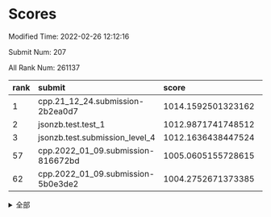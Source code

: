 # Scores

Modified Time: 2022-02-26 12:12:16

Submit Num: 207

All Rank Num: 261137

| rank |               submit               |       score        |       sigma        | pk_num |
| :--- | :--------------------------------- | :----------------- | :----------------- | :----- |
| 1    | cpp.21_12_24.submission-2b2ea0d7   | 1014.1592501323162 | 0.7966638919830958 | 5048   |
| 2    | jsonzb.test.test_1                 | 1012.9871741748512 | 0.8324983346087317 | 5041   |
| 3    | jsonzb.test.submission_level_4     | 1012.1636438447524 | 0.7971561135618909 | 5051   |
| 57   | cpp.2022_01_09.submission-816672bd | 1005.0605155728615 | 0.72291556428252   | 5038   |
| 62   | cpp.2022_01_09.submission-5b0e3de2 | 1004.2752671373385 | 0.7118015750747492 | 5047   |


<details>
<summary>全部</summary>

| rank |                 submit                 |       score        |       sigma        | pk_num |
| :--- | :------------------------------------- | :----------------- | :----------------- | :----- |
| 1    | cpp.21_12_24.submission-2b2ea0d7       | 1014.1592501323162 | 0.7966638919830958 | 5048   |
| 2    | jsonzb.test.test_1                     | 1012.9871741748512 | 0.8324983346087317 | 5041   |
| 3    | jsonzb.test.submission_level_4         | 1012.1636438447524 | 0.7971561135618909 | 5051   |
| 4    | gobigger.level_3.submission_level_3_27 | 1012.1130779200491 | 0.7773515871735628 | 5045   |
| 5    | gobigger.level_3.submission_level_3_21 | 1011.7653958773169 | 0.7662645649044049 | 5044   |
| 6    | gobigger.level_3.submission_level_3_48 | 1011.6730931481829 | 0.7821031034000769 | 5047   |
| 7    | gobigger.level_3.submission_level_3_4  | 1011.6600577685172 | 0.7704727809229823 | 5043   |
| 8    | gobigger.level_3.submission_level_3_18 | 1011.2619239600208 | 0.7693525155982558 | 5052   |
| 9    | gobigger.level_3.submission_level_3_35 | 1011.2246078455424 | 0.7701535104718633 | 5047   |
| 10   | gobigger.level_3.submission_level_3_8  | 1011.1909322219443 | 0.7485506858419343 | 5051   |
| 11   | gobigger.level_3.submission_level_3_47 | 1011.1072565243046 | 0.7687152517752431 | 5049   |
| 12   | gobigger.level_3.submission_level_3_14 | 1011.1022348282985 | 0.7695944915217162 | 5046   |
| 13   | gobigger.level_3.submission_level_3_31 | 1010.7983740445985 | 0.7798995982587054 | 5047   |
| 14   | gobigger.level_3.submission_level_3_12 | 1010.7708075853976 | 0.7828479554229619 | 5045   |
| 15   | gobigger.level_3.submission_level_3_38 | 1010.7116721134437 | 0.7453929109742025 | 5048   |
| 16   | gobigger.level_3.submission_level_3_40 | 1010.6921830779712 | 0.762528486688042  | 5042   |
| 17   | gobigger.level_3.submission_level_3_5  | 1010.5197828090942 | 0.7456212279638331 | 5044   |
| 18   | gobigger.level_3.submission_level_3_20 | 1010.4627499299451 | 0.7839346617896032 | 5048   |
| 19   | gobigger.level_3.submission_level_3_17 | 1010.4167105327099 | 0.7787066391781184 | 5048   |
| 20   | gobigger.level_3.submission_level_3_13 | 1010.4008341774652 | 0.7558871508868795 | 5045   |
| 21   | gobigger.level_3.submission_level_3_41 | 1010.3630896420299 | 0.7782385510483708 | 5053   |
| 22   | gobigger.level_3.submission_level_3_25 | 1010.3096792511367 | 0.757817132195929  | 5043   |
| 23   | gobigger.level_3.submission_level_3_3  | 1010.2949508361369 | 0.7595558575039584 | 5042   |
| 24   | gobigger.level_3.submission_level_3_49 | 1010.2786918225482 | 0.7465583289819507 | 5043   |
| 25   | gobigger.level_3.submission_level_3_43 | 1010.245604375489  | 0.7700183944597709 | 5038   |
| 26   | gobigger.level_3.submission_level_3_23 | 1010.2036850886911 | 0.7582285413671425 | 5045   |
| 27   | gobigger.level_3.submission_level_3_2  | 1010.1899444162375 | 0.7663374214798768 | 5049   |
| 28   | gobigger.level_3.submission_level_3_46 | 1010.169471394556  | 0.7550600684209232 | 5047   |
| 29   | gobigger.level_3.submission_level_3_16 | 1010.10888512244   | 0.7325173003026448 | 5048   |
| 30   | gobigger.level_3.submission_level_3_29 | 1009.9512963621981 | 0.7703218765801142 | 5045   |
| 31   | gobigger.level_3.submission_level_3_19 | 1009.9483134989546 | 0.7488379511723707 | 5046   |
| 32   | gobigger.level_3.submission_level_3_0  | 1009.8939516255658 | 0.770235670237674  | 5047   |
| 33   | gobigger.level_3.submission_level_3_36 | 1009.7746816519161 | 0.7584771885238364 | 5046   |
| 34   | gobigger.level_3.submission_level_3_34 | 1009.594424330899  | 0.7471847277106822 | 5041   |
| 35   | gobigger.level_3.submission_level_3_15 | 1009.4760820826347 | 0.751598312337838  | 5046   |
| 36   | gobigger.level_3.submission_level_3_24 | 1009.4480525709548 | 0.7514793928849184 | 5052   |
| 37   | gobigger.level_3.submission_level_3_28 | 1009.3837155792899 | 0.7449147072358605 | 5049   |
| 38   | gobigger.level_3.submission_level_3_37 | 1009.3799124343107 | 0.7425563394539288 | 5046   |
| 39   | gobigger.level_3.submission_level_3_39 | 1009.3308674441439 | 0.7450523855588125 | 5041   |
| 40   | gobigger.level_3.submission_level_3_26 | 1009.3220129923063 | 0.7416939682205053 | 5045   |
| 41   | gobigger.level_3.submission_level_3_44 | 1009.3146275128635 | 0.7406173936301733 | 5047   |
| 42   | gobigger.level_3.submission_level_3_32 | 1009.3038112218982 | 0.7326792719337274 | 5048   |
| 43   | gobigger.level_3.submission_level_3_22 | 1009.1478229655933 | 0.7443389696931509 | 5042   |
| 44   | gobigger.level_3.submission_level_3_33 | 1009.0730986028442 | 0.7406046606484298 | 5045   |
| 45   | gobigger.level_3.submission_level_3_1  | 1008.9797634411632 | 0.7376283236744903 | 5051   |
| 46   | gobigger.level_3.submission_level_3_11 | 1008.9777913390217 | 0.7516465520590727 | 5051   |
| 47   | gobigger.level_3.submission_level_3_9  | 1008.8902112268228 | 0.7571959927556838 | 5044   |
| 48   | gobigger.level_3.submission_level_3_30 | 1008.7651381080772 | 0.7441994873906334 | 5050   |
| 49   | gobigger.level_3.submission_level_3_7  | 1008.7628245899393 | 0.7554908220271161 | 5045   |
| 50   | gobigger.level_3.submission_level_3_42 | 1008.7090501619613 | 0.7535421868369714 | 5049   |
| 51   | gobigger.level_3.submission_level_3_45 | 1008.5235588173496 | 0.7577108429981186 | 5050   |
| 52   | gobigger.level_3.submission_level_3_6  | 1008.4707057490726 | 0.7430532146737513 | 5046   |
| 53   | gobigger.level_3.submission_level_3_10 | 1008.2524362351495 | 0.7449098743983271 | 5042   |
| 54   | gobigger.level_1.submission_level_1_46 | 1005.7006328989881 | 0.7146899901101225 | 5045   |
| 55   | gobigger.level_1.submission_level_1_5  | 1005.3474366139515 | 0.7430390439753379 | 5044   |
| 56   | gobigger.level_1.submission_level_1_7  | 1005.2863083083024 | 0.7310412396427836 | 5044   |
| 57   | cpp.2022_01_09.submission-816672bd     | 1005.0605155728615 | 0.72291556428252   | 5038   |
| 58   | gobigger.level_1.submission_level_1_32 | 1004.9459918023013 | 0.7213597693305223 | 5042   |
| 59   | gobigger.level_1.submission_level_1_35 | 1004.8492992032342 | 0.7179889113841467 | 5045   |
| 60   | gobigger.level_1.submission_level_1_29 | 1004.35423676054   | 0.7161281613543906 | 5048   |
| 61   | gobigger.level_1.submission_level_1_14 | 1004.2843155233464 | 0.7194455956744845 | 5047   |
| 62   | cpp.2022_01_09.submission-5b0e3de2     | 1004.2752671373385 | 0.7118015750747492 | 5047   |
| 63   | gobigger.level_1.submission_level_1_1  | 1004.1491486122771 | 0.7087502834356896 | 5040   |
| 64   | gobigger.level_1.submission_level_1_16 | 1004.1069812805564 | 0.7218172284745523 | 5043   |
| 65   | gobigger.level_1.submission_level_1_38 | 1004.0600876601336 | 0.7214234670729314 | 5045   |
| 66   | gobigger.level_1.submission_level_1_4  | 1004.0486191204425 | 0.7236760169924191 | 5046   |
| 67   | gobigger.level_1.submission_level_1_17 | 1003.9779972776596 | 0.73021148068761   | 5051   |
| 68   | gobigger.level_1.submission_level_1_27 | 1003.9695877344963 | 0.7109398151416761 | 5041   |
| 69   | gobigger.level_1.submission_level_1_45 | 1003.9667948697311 | 0.7138194492307294 | 5047   |
| 70   | gobigger.level_1.submission_level_1_26 | 1003.9129441468681 | 0.7162828079793726 | 5042   |
| 71   | gobigger.level_1.submission_level_1_37 | 1003.856393268905  | 0.7068814463686552 | 5038   |
| 72   | gobigger.level_1.submission_level_1_22 | 1003.8436383417321 | 0.7376555322242154 | 5041   |
| 73   | gobigger.level_1.submission_level_1_43 | 1003.5546143143597 | 0.7126537647444734 | 5041   |
| 74   | gobigger.level_1.submission_level_1_6  | 1003.5084732004615 | 0.7156622046959794 | 5047   |
| 75   | gobigger.level_1.submission_level_1_10 | 1003.4123301400508 | 0.7163905711570837 | 5048   |
| 76   | gobigger.level_1.submission_level_1_47 | 1003.3029777692694 | 0.7245284640509128 | 5049   |
| 77   | gobigger.level_1.submission_level_1_2  | 1003.2909668844064 | 0.7152721590785934 | 5046   |
| 78   | gobigger.level_1.submission_level_1_33 | 1003.2719729808662 | 0.7225868563630518 | 5044   |
| 79   | gobigger.level_1.submission_level_1_41 | 1003.1369832292872 | 0.7068541574140816 | 5049   |
| 80   | gobigger.level_1.submission_level_1_30 | 1003.0957184687035 | 0.7112934329027737 | 5045   |
| 81   | gobigger.level_1.submission_level_1_21 | 1003.09530263782   | 0.7173031228226415 | 5048   |
| 82   | gobigger.level_1.submission_level_1_0  | 1002.9978119721612 | 0.7260836919403798 | 5048   |
| 83   | gobigger.level_1.submission_level_1_15 | 1002.9418419292588 | 0.7098342010864457 | 5049   |
| 84   | gobigger.level_1.submission_level_1_3  | 1002.9409173859935 | 0.7267234394598934 | 5043   |
| 85   | gobigger.level_1.submission_level_1_18 | 1002.9352818913264 | 0.7154712305002688 | 5043   |
| 86   | gobigger.level_1.submission_level_1_34 | 1002.9157734341884 | 0.7126477750472877 | 5048   |
| 87   | gobigger.level_1.submission_level_1_31 | 1002.8301624456836 | 0.7223025193942865 | 5046   |
| 88   | gobigger.level_1.submission_level_1_19 | 1002.7935522425885 | 0.7253105218596766 | 5049   |
| 89   | gobigger.level_1.submission_level_1_49 | 1002.72205054923   | 0.7158515657838967 | 5044   |
| 90   | gobigger.level_1.submission_level_1_23 | 1002.6818004743851 | 0.7190405743208784 | 5039   |
| 91   | gobigger.level_1.submission_level_1_44 | 1002.6812641898395 | 0.7117890220799244 | 5042   |
| 92   | gobigger.level_1.submission_level_1_24 | 1002.646758325421  | 0.7118060668111178 | 5045   |
| 93   | gobigger.level_1.submission_level_1_25 | 1002.6435377926246 | 0.717769251987217  | 5046   |
| 94   | gobigger.level_1.submission_level_1_20 | 1002.4423706597424 | 0.7127058074185143 | 5048   |
| 95   | gobigger.level_1.submission_level_1_8  | 1002.4258776669614 | 0.7161850278183837 | 5045   |
| 96   | gobigger.level_1.submission_level_1_13 | 1002.3935263083984 | 0.7100181763279824 | 5044   |
| 97   | gobigger.level_1.submission_level_1_9  | 1002.2907991365696 | 0.7201384666311739 | 5041   |
| 98   | gobigger.level_1.submission_level_1_40 | 1002.2883455206504 | 0.6978268661701361 | 5052   |
| 99   | gobigger.level_1.submission_level_1_11 | 1002.1893440996065 | 0.7122007142596468 | 5049   |
| 100  | gobigger.level_1.submission_level_1_36 | 1002.1106144134748 | 0.7255838598461332 | 5045   |
| 101  | gobigger.level_1.submission_level_1_28 | 1002.0604185030592 | 0.7178832774454901 | 5046   |
| 102  | gobigger.level_1.submission_level_1_12 | 1001.9426786596108 | 0.7074318540881818 | 5046   |
| 103  | gobigger.level_1.submission_level_1_48 | 1001.8190690551296 | 0.7187055529053453 | 5049   |
| 104  | gobigger.level_1.submission_level_1_42 | 1001.8062529079248 | 0.719257284698955  | 5042   |
| 105  | gobigger.level_1.submission_level_1_39 | 1001.3217900056369 | 0.714204371391729  | 5049   |
| 106  | gobigger.random.submission_random_41   | 997.5661815054045  | 0.7012850340722683 | 5048   |
| 107  | gobigger.random.submission_random_18   | 997.4072594166138  | 0.7140380004795233 | 5053   |
| 108  | gobigger.random.submission_random_9    | 997.3485823394435  | 0.7086009904979549 | 5050   |
| 109  | gobigger.random.submission_random_28   | 997.2285505157006  | 0.7091590972579009 | 5049   |
| 110  | gobigger.random.submission_random_26   | 996.9844988409953  | 0.7092031343042627 | 5044   |
| 111  | gobigger.random.submission_random_45   | 996.9362281162184  | 0.7029436215615142 | 5046   |
| 112  | gobigger.random.submission_random_10   | 996.7946266515426  | 0.6965776250341966 | 5047   |
| 113  | gobigger.random.submission_random_12   | 996.7522128025348  | 0.7035830206400985 | 5048   |
| 114  | gobigger.random.submission_random_33   | 996.4524201902642  | 0.7285252306407263 | 5052   |
| 115  | gobigger.random.submission_random_20   | 996.4329408791602  | 0.7066064715129866 | 5049   |
| 116  | gobigger.random.submission_random_43   | 996.422882301991   | 0.7090362848398611 | 5050   |
| 117  | gobigger.random.submission_random_38   | 996.4217349175191  | 0.7164828128826759 | 5051   |
| 118  | gobigger.random.submission_random_35   | 996.3434205750162  | 0.704441398733964  | 5043   |
| 119  | gobigger.random.submission_random_37   | 996.3221487018294  | 0.6982022876898939 | 5049   |
| 120  | gobigger.random.submission_random_8    | 996.2731014556598  | 0.7166636118745552 | 5047   |
| 121  | gobigger.random.submission_random_40   | 996.253458472874   | 0.7077947543117002 | 5043   |
| 122  | gobigger.random.submission_random_44   | 996.2014458381211  | 0.7089249074289977 | 5047   |
| 123  | gobigger.random.submission_random_47   | 996.1621901996091  | 0.7086888709239998 | 5049   |
| 124  | gobigger.random.submission_random_19   | 996.02958604584    | 0.7022083894386897 | 5042   |
| 125  | gobigger.random.submission_random_48   | 995.9762024610759  | 0.7028154680940429 | 5045   |
| 126  | gobigger.random.submission_random_2    | 995.908526892022   | 0.7234179263788076 | 5045   |
| 127  | gobigger.random.submission_random_11   | 995.8974609974307  | 0.7075548259955298 | 5047   |
| 128  | gobigger.random.submission_random_24   | 995.8275441610263  | 0.7134161355211166 | 5049   |
| 129  | gobigger.random.submission_random_29   | 995.8012012384438  | 0.7154411764873532 | 5048   |
| 130  | gobigger.random.submission_random_42   | 995.7624544928619  | 0.7108435748235166 | 5046   |
| 131  | gobigger.random.submission_random_5    | 995.7388307823095  | 0.7084968087750955 | 5042   |
| 132  | gobigger.random.submission_random_7    | 995.7308030482575  | 0.7131501374193698 | 5037   |
| 133  | gobigger.random.submission_random_21   | 995.727401514812   | 0.7037711091883178 | 5050   |
| 134  | gobigger.random.submission_random_32   | 995.7069970709648  | 0.7130437080878127 | 5052   |
| 135  | gobigger.random.submission_random_39   | 995.6979161141801  | 0.7116890162103484 | 5046   |
| 136  | gobigger.random.submission_random_6    | 995.5834046767837  | 0.7090395120780248 | 5049   |
| 137  | gobigger.random.submission_random_34   | 995.5419742247834  | 0.7135173119199358 | 5051   |
| 138  | gobigger.random.submission_random_14   | 995.534690560991   | 0.702363673144165  | 5049   |
| 139  | gobigger.random.submission_random_22   | 995.4891242038409  | 0.7214904862945247 | 5046   |
| 140  | gobigger.random.submission_random_0    | 995.440544256754   | 0.7347138870509736 | 5050   |
| 141  | gobigger.random.submission_random_23   | 995.2636931690963  | 0.7179750224105403 | 5047   |
| 142  | gobigger.random.submission_random_16   | 995.2606313003575  | 0.7148877358344127 | 5045   |
| 143  | gobigger.random.submission_random_31   | 995.1954272293423  | 0.71569168777087   | 5043   |
| 144  | gobigger.random.submission_random_25   | 995.1763952022759  | 0.7215403992175244 | 5042   |
| 145  | gobigger.random.submission_random_30   | 995.1708288629593  | 0.7058003593979794 | 5045   |
| 146  | gobigger.random.submission_random_17   | 995.154159139396   | 0.7161727879238325 | 5048   |
| 147  | gobigger.random.submission_random_4    | 995.1436000088534  | 0.7139851510186735 | 5047   |
| 148  | gobigger.random.submission_random_27   | 995.1098320342768  | 0.7071985422496203 | 5045   |
| 149  | gobigger.random.submission_random_46   | 995.10922361256    | 0.7127560591572343 | 5048   |
| 150  | gobigger.random.submission_random_1    | 995.0977323948433  | 0.7056758228384845 | 5045   |
| 151  | gobigger.random.submission_random_49   | 995.0964079438173  | 0.7114227361891764 | 5044   |
| 152  | gobigger.random.submission_random_3    | 995.0177573532059  | 0.7077052235787652 | 5047   |
| 153  | gobigger.random.submission_random_36   | 995.0176505270064  | 0.7081342769512532 | 5047   |
| 154  | gobigger.random.submission_random_13   | 994.9793989264538  | 0.7065794238006022 | 5046   |
| 155  | gobigger.random.submission_random_15   | 994.6708603968407  | 0.7010150962462057 | 5045   |
| 156  | gobigger.level_2.submission_level_2_29 | 994.2428909616106  | 0.7249649349597477 | 5044   |
| 157  | gobigger.level_2.submission_level_2_26 | 994.1813332479259  | 0.7127132468626513 | 5047   |
| 158  | gobigger.level_2.submission_level_2_19 | 993.9123045535035  | 0.7246136672083588 | 5043   |
| 159  | gobigger.level_2.submission_level_2_9  | 993.7240816962428  | 0.720513309295105  | 5045   |
| 160  | gobigger.level_2.submission_level_2_17 | 993.6413908088372  | 0.7303172733216983 | 5046   |
| 161  | gobigger.level_2.submission_level_2_48 | 993.5513968979456  | 0.742105594303507  | 5051   |
| 162  | gobigger.level_2.submission_level_2_18 | 993.3686207608715  | 0.7346028841176071 | 5039   |
| 163  | gobigger.level_2.submission_level_2_28 | 993.3397095235426  | 0.7222417246751294 | 5044   |
| 164  | gobigger.level_2.submission_level_2_10 | 993.2662075181165  | 0.7394884626031702 | 5045   |
| 165  | gobigger.level_2.submission_level_2_1  | 993.2661173743644  | 0.7406900757731526 | 5049   |
| 166  | gobigger.level_2.submission_level_2_40 | 993.1265959089469  | 0.7514363283540868 | 5045   |
| 167  | gobigger.level_2.submission_level_2_44 | 993.0123788573844  | 0.7415006762953716 | 5046   |
| 168  | gobigger.level_2.submission_level_2_4  | 993.0011612881417  | 0.7522248983444236 | 5047   |
| 169  | gobigger.level_2.submission_level_2_30 | 992.9278171975479  | 0.7355827855057372 | 5045   |
| 170  | gobigger.level_2.submission_level_2_39 | 992.7121231704367  | 0.749636992999755  | 5048   |
| 171  | gobigger.level_2.submission_level_2_7  | 992.6998590916454  | 0.73397691476407   | 5049   |
| 172  | gobigger.level_2.submission_level_2_23 | 992.6203541364042  | 0.7405069080731073 | 5048   |
| 173  | gobigger.level_2.submission_level_2_35 | 992.4087619232448  | 0.7398025251632122 | 5049   |
| 174  | gobigger.level_2.submission_level_2_12 | 992.2838155250676  | 0.7391656110702804 | 5042   |
| 175  | gobigger.level_2.submission_level_2_38 | 992.2556385831788  | 0.7372715977404374 | 5045   |
| 176  | gobigger.level_2.submission_level_2_6  | 992.1474207569659  | 0.7275402764369875 | 5048   |
| 177  | gobigger.level_2.submission_level_2_0  | 992.070558010029   | 0.7331912949620245 | 5045   |
| 178  | gobigger.level_2.submission_level_2_46 | 992.0575235158788  | 0.7515694591492349 | 5046   |
| 179  | gobigger.level_2.submission_level_2_11 | 992.0495190468088  | 0.7489283291995271 | 5048   |
| 180  | gobigger.level_2.submission_level_2_43 | 992.0345726081126  | 0.7636775082041157 | 5048   |
| 181  | gobigger.level_2.submission_level_2_36 | 992.020932522305   | 0.7373935444411369 | 5043   |
| 182  | gobigger.level_2.submission_level_2_34 | 992.0156953569108  | 0.7387347257933806 | 5044   |
| 183  | gobigger.level_2.submission_level_2_14 | 991.9931146768461  | 0.740090942174553  | 5042   |
| 184  | gobigger.level_2.submission_level_2_37 | 991.9238759658687  | 0.7368293484505191 | 5047   |
| 185  | gobigger.level_2.submission_level_2_31 | 991.8995027213234  | 0.7455995438953782 | 5045   |
| 186  | gobigger.level_2.submission_level_2_13 | 991.8905764497117  | 0.7512586688833945 | 5051   |
| 187  | gobigger.level_2.submission_level_2_24 | 991.8721359660793  | 0.7467713572068932 | 5052   |
| 188  | gobigger.level_2.submission_level_2_8  | 991.7691983253446  | 0.7507789231023336 | 5049   |
| 189  | gobigger.level_2.submission_level_2_45 | 991.6531056207344  | 0.7391636988617378 | 5042   |
| 190  | gobigger.level_2.submission_level_2_25 | 991.6411675168341  | 0.740360047344416  | 5047   |
| 191  | gobigger.level_2.submission_level_2_32 | 991.5290699720166  | 0.7541107519628267 | 5041   |
| 192  | gobigger.level_2.submission_level_2_41 | 991.5200750322979  | 0.7275557836225566 | 5050   |
| 193  | gobigger.level_2.submission_level_2_33 | 991.4696581086495  | 0.7485389114760723 | 5044   |
| 194  | gobigger.level_2.submission_level_2_5  | 991.4512142251418  | 0.7393602391692001 | 5051   |
| 195  | gobigger.level_2.submission_level_2_2  | 991.3422856671237  | 0.7439632954209152 | 5047   |
| 196  | gobigger.level_2.submission_level_2_22 | 991.3242124211384  | 0.7662446993757871 | 5047   |
| 197  | gobigger.level_2.submission_level_2_20 | 991.3204317980815  | 0.7479197192045456 | 5049   |
| 198  | gobigger.level_2.submission_level_2_42 | 991.0764877778703  | 0.7475250543475201 | 5045   |
| 199  | gobigger.level_2.submission_level_2_3  | 991.0460001750421  | 0.7499145221434067 | 5048   |
| 200  | gobigger.level_2.submission_level_2_15 | 990.8755754908917  | 0.7724206203070092 | 5046   |
| 201  | gobigger.level_2.submission_level_2_49 | 990.756211423886   | 0.7693021188978464 | 5052   |
| 202  | gobigger.level_2.submission_level_2_27 | 990.6546892050749  | 0.7593691922939736 | 5046   |
| 203  | gobigger.level_2.submission_level_2_47 | 990.4197844566472  | 0.7670286876762591 | 5044   |
| 204  | gobigger.level_2.submission_level_2_16 | 990.3772637726915  | 0.7644978614030115 | 5049   |
| 205  | gobigger.level_2.submission_level_2_21 | 990.0321772060689  | 0.7753308421173529 | 5048   |
| 206  | gobigger.none.submission_none_1        | 977.8335430521198  | 1.383796636000234  | 5043   |
| 207  | gobigger.none.submission_none_0        | 976.4721212895591  | 1.3896718927359577 | 5042   |

</details>